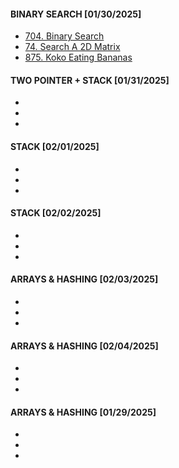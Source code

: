 #### BINARY SEARCH [01/30/2025]
- [704. Binary Search](NeetCode150/BinarySearch/BinarySearch.md)
- [74. Search A 2D Matrix](NeetCode150/BinarySearch/2DMatrix.md)
- [875. Koko Eating Bananas](NeetCode150/BinarySearch/EatingBananas.md)

#### TWO POINTER + STACK [01/31/2025]
- []()
- []()
- []()

#### STACK [02/01/2025]
- []()
- []()
- []()

#### STACK [02/02/2025]
- []()
- []()
- []()

#### ARRAYS & HASHING [02/03/2025]
- []()
- []()
- []()

#### ARRAYS & HASHING [02/04/2025]
- []()
- []()
- []()

#### ARRAYS & HASHING [01/29/2025]
- []()
- []()
- []()
